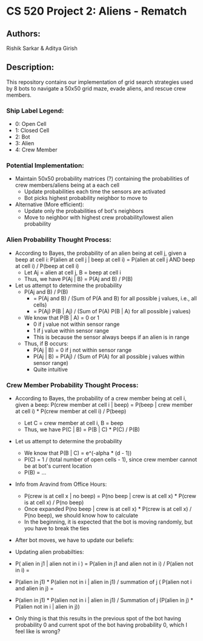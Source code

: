 # CS 520 Project 2: Aliens - Rematch

## Authors:
Rishik Sarkar & Aditya Girish

## Description:
This repository contains our implementation of grid search strategies used by 8 bots to navigate a 50x50 grid maze, evade aliens, and rescue crew members.

### Ship Label Legend:
- 0: Open Cell
- 1: Closed Cell
- 2: Bot
- 3: Alien
- 4: Crew Member

### Potential Implementation:
- Maintain 50x50 probability matrices (?) containing the probabilities of crew members/aliens being at a each cell
    - Update probabilities each time the sensors are activated
    - Bot picks highest probability neighbor to move to
- Alternative (More efficient):
    - Update only the probabilities of bot's neighbors
    - Move to neighbor with highest crew probability/lowest alien probability

### Alien Probability Thought Process:
- According to Bayes, the probability of an alien being at cell j, given a beep at cell i: P(alien at cell j | beep at cell i) = P(alien at cell j AND beep at cell i) / P(beep at cell i)
    - Let Aj = alien at cell j, B = beep at cell i
    - Thus, we have P(Aj | B) = P(Aj and B) / P(B)
- Let us attempt to determine the probability
    - P(Aj and B) / P(B) 
        - = P(Aj and B) / (Sum of P(A and B) for all possible j values, i.e., all cells)
        - = P(Aj) P(B | Aj) / (Sum of P(A) P(B | A) for all possible j values)
    - We know that P(B | A) = 0 or 1
        - 0 if j value not within sensor range
        - 1 if j value within sensor range
        - This is because the sensor always beeps if an alien is in range
    - Thus, if B occurs:
        - P(Aj | B) = 0 if j not within sensor range
        - P(Aj | B) = P(Aj) / (Sum of P(A) for all possible j values within sensor range)
        - Quite intuitive

### Crew Member Probability Thought Process:
- According to Bayes, the probability of a crew member being at cell i, given a beep: P(crew member at cell i | beep) = P(beep | crew member at cell i) * P(crew member at cell i) / P(beep)
    - Let C = crew member at cell i, B = beep
    - Thus, we have P(C | B) = P(B | C) * P(C) / P(B)
- Let us attempt to determine the probability
    - We know that P(B | C) = e^(-alpha * (d - 1))
    - P(C) = 1 / (total number of open cells - 1), since crew member cannot be at bot's current location
    - P(B) = ...
 
- Info from Aravind from Office Hours:
    - P(crew is at cell x | no beep) = P(no beep | crew is at cell x) * P(crew is at cell x) / P(no beep)
    - Once expanded P(no beep | crew is at cell x) * P(crew is at cell x) / P(no beep), we should know how to calculate
    - In the beginning, it is expected that the bot is moving randomly, but you have to break the ties
 
- After bot moves, we have to update our beliefs:

- Updating alien probabilties:

- P( alien in j1 | alien not in i ) = P(alien in j1 and alien not in i) / P(alien not in i) =
- P(alien in j1) * P(alien not in i | alien in j1) / summation of j ( P(alien not i and alien in j)  =
- P(alien in j1) * P(alien not in i | alien in j1) / Summation of j (P(alien in j) * P(alien not in i  | alien in j))

- Only thing is that this results in the previous spot of the bot having probability 0 and current spot of the bot having probability 0, which I feel like is wrong? 
